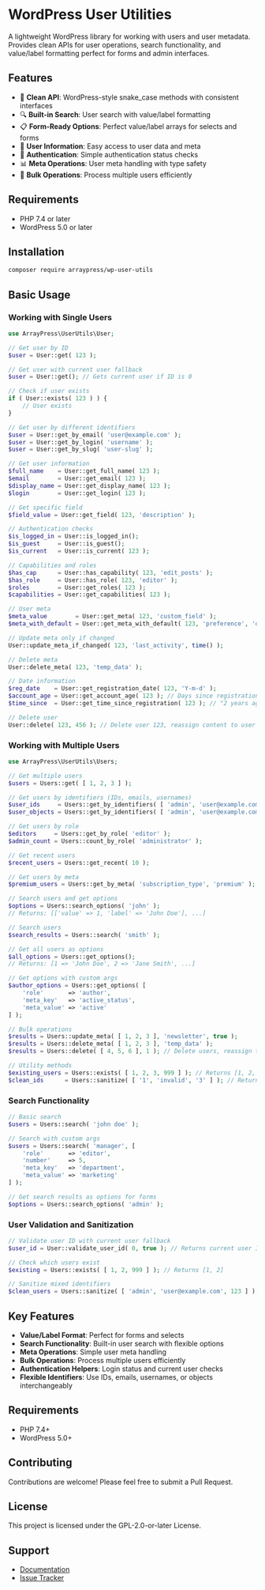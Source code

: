 # WordPress User Utilities

A lightweight WordPress library for working with users and user metadata. Provides clean APIs for user operations, search functionality, and value/label formatting perfect for forms and admin interfaces.

## Features

* 🎯 **Clean API**: WordPress-style snake_case methods with consistent interfaces
* 🔍 **Built-in Search**: User search with value/label formatting
* 📋 **Form-Ready Options**: Perfect value/label arrays for selects and forms
* 👤 **User Information**: Easy access to user data and meta
* 🔐 **Authentication**: Simple authentication status checks
* 📊 **Meta Operations**: User meta handling with type safety
* 🚀 **Bulk Operations**: Process multiple users efficiently

## Requirements

* PHP 7.4 or later
* WordPress 5.0 or later

## Installation

```bash
composer require arraypress/wp-user-utils
```

## Basic Usage

### Working with Single Users

```php
use ArrayPress\UserUtils\User;

// Get user by ID
$user = User::get( 123 );

// Get user with current user fallback
$user = User::get(); // Gets current user if ID is 0

// Check if user exists
if ( User::exists( 123 ) ) {
	// User exists
}

// Get user by different identifiers
$user = User::get_by_email( 'user@example.com' );
$user = User::get_by_login( 'username' );
$user = User::get_by_slug( 'user-slug' );

// Get user information
$full_name    = User::get_full_name( 123 );
$email        = User::get_email( 123 );
$display_name = User::get_display_name( 123 );
$login        = User::get_login( 123 );

// Get specific field
$field_value = User::get_field( 123, 'description' );

// Authentication checks
$is_logged_in = User::is_logged_in();
$is_guest     = User::is_guest();
$is_current   = User::is_current( 123 );

// Capabilities and roles
$has_cap      = User::has_capability( 123, 'edit_posts' );
$has_role     = User::has_role( 123, 'editor' );
$roles        = User::get_roles( 123 );
$capabilities = User::get_capabilities( 123 );

// User meta
$meta_value        = User::get_meta( 123, 'custom_field' );
$meta_with_default = User::get_meta_with_default( 123, 'preference', 'default_value' );

// Update meta only if changed
User::update_meta_if_changed( 123, 'last_activity', time() );

// Delete meta
User::delete_meta( 123, 'temp_data' );

// Date information
$reg_date    = User::get_registration_date( 123, 'Y-m-d' );
$account_age = User::get_account_age( 123 ); // Days since registration
$time_since  = User::get_time_since_registration( 123 ); // "2 years ago"

// Delete user
User::delete( 123, 456 ); // Delete user 123, reassign content to user 456
```

### Working with Multiple Users

```php
use ArrayPress\UserUtils\Users;

// Get multiple users
$users = Users::get( [ 1, 2, 3 ] );

// Get users by identifiers (IDs, emails, usernames)
$user_ids     = Users::get_by_identifiers( [ 'admin', 'user@example.com', 123 ] );
$user_objects = Users::get_by_identifiers( [ 'admin', 'user@example.com' ], true );

// Get users by role
$editors     = Users::get_by_role( 'editor' );
$admin_count = Users::count_by_role( 'administrator' );

// Get recent users
$recent_users = Users::get_recent( 10 );

// Get users by meta
$premium_users = Users::get_by_meta( 'subscription_type', 'premium' );

// Search users and get options
$options = Users::search_options( 'john' );
// Returns: [['value' => 1, 'label' => 'John Doe'], ...]

// Search users
$search_results = Users::search( 'smith' );

// Get all users as options
$all_options = Users::get_options();
// Returns: [1 => 'John Doe', 2 => 'Jane Smith', ...]

// Get options with custom args
$author_options = Users::get_options( [
	'role'       => 'author',
	'meta_key'   => 'active_status',
	'meta_value' => 'active'
] );

// Bulk operations
$results = Users::update_meta( [ 1, 2, 3 ], 'newsletter', true );
$results = Users::delete_meta( [ 1, 2, 3 ], 'temp_data' );
$results = Users::delete( [ 4, 5, 6 ], 1 ); // Delete users, reassign to user 1

// Utility methods
$existing_users = Users::exists( [ 1, 2, 3, 999 ] ); // Returns [1, 2, 3]
$clean_ids      = Users::sanitize( [ '1', 'invalid', '3' ] ); // Returns [1, 3]
```

### Search Functionality

```php
// Basic search
$users = Users::search( 'john doe' );

// Search with custom args
$users = Users::search( 'manager', [
	'role'       => 'editor',
	'number'     => 5,
	'meta_key'   => 'department',
	'meta_value' => 'marketing'
] );

// Get search results as options for forms
$options = Users::search_options( 'admin' );
```

### User Validation and Sanitization

```php
// Validate user ID with current user fallback
$user_id = User::validate_user_id( 0, true ); // Returns current user ID if logged in

// Check which users exist
$existing = Users::exists( [ 1, 2, 999 ] ); // Returns [1, 2]

// Sanitize mixed identifiers
$clean_users = Users::sanitize( [ 'admin', 'user@example.com', 123 ] );
```

## Key Features

- **Value/Label Format**: Perfect for forms and selects
- **Search Functionality**: Built-in user search with flexible options
- **Meta Operations**: Simple user meta handling
- **Bulk Operations**: Process multiple users efficiently
- **Authentication Helpers**: Login status and current user checks
- **Flexible Identifiers**: Use IDs, emails, usernames, or objects interchangeably

## Requirements

- PHP 7.4+
- WordPress 5.0+

## Contributing

Contributions are welcome! Please feel free to submit a Pull Request.

## License

This project is licensed under the GPL-2.0-or-later License.

## Support

- [Documentation](https://github.com/arraypress/wp-user-utils)
- [Issue Tracker](https://github.com/arraypress/wp-user-utils/issues)